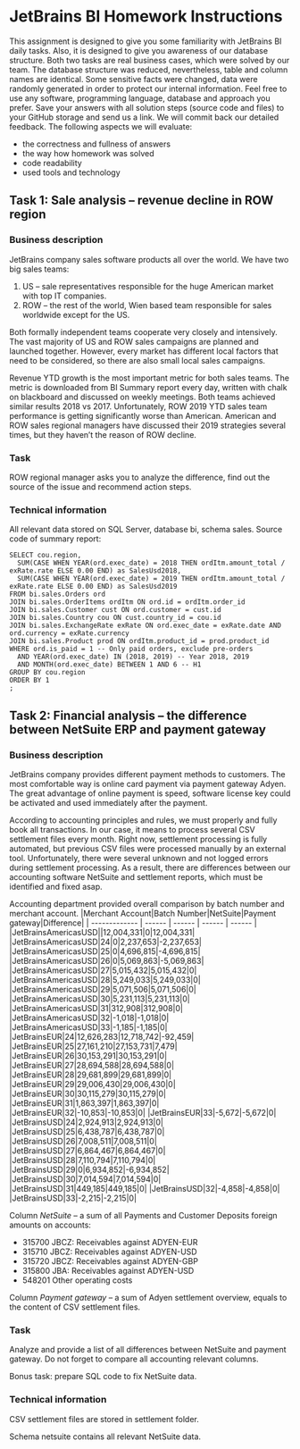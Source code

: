 # JetBrains BI Homework Instructions


This assignment is designed to give you some familiarity with JetBrains BI daily tasks. Also, it is designed to give you awareness of our database structure. Both two tasks are real business cases, which were solved by our team. The database structure was reduced, nevertheless, table and column names are identical. Some sensitive facts were changed, data were randomly generated in order to protect our internal information.
Feel free to use any software, programming language, database and approach you prefer. Save your answers with all solution steps (source code and files) to your GitHub storage and send us a link. We will commit back our detailed feedback.
The following aspects we will evaluate:
* the correctness and fullness of answers
* the way how homework was solved
* code readability
* used tools and technology


## Task 1: Sale analysis – revenue decline in ROW region
### Business description
JetBrains company sales software products all over the world. We have two big sales teams:

1) US – sale representatives responsible for the huge American market with top IT companies.
2) ROW – the rest of the world, Wien based team responsible for sales worldwide except for the US.

Both formally independent teams cooperate very closely and intensively. The vast majority of US and ROW sales campaigns are planned and launched together. However, every market has different local factors that need to be considered, so there are also small local sales campaigns.

Revenue YTD growth is the most important metric for both sales teams. The metric is downloaded from BI Summary report every day, written with chalk on blackboard and discussed on weekly meetings. Both teams achieved similar results 2018 vs 2017. Unfortunately, ROW 2019 YTD sales team performance is getting significantly worse than American. American and ROW sales regional managers have discussed their 2019 strategies several times, but they haven’t the reason of ROW decline.

### Task
ROW regional manager asks you to analyze the difference, find out the source of the issue and recommend action steps.
### Technical information
All relevant data stored on SQL Server, database bi, schema sales. Source code of summary report:
```
SELECT cou.region,
  SUM(CASE WHEN YEAR(ord.exec_date) = 2018 THEN ordItm.amount_total / exRate.rate ELSE 0.00 END) as SalesUsd2018,
  SUM(CASE WHEN YEAR(ord.exec_date) = 2019 THEN ordItm.amount_total / exRate.rate ELSE 0.00 END) as SalesUsd2019
FROM bi.sales.Orders ord
JOIN bi.sales.OrderItems ordItm ON ord.id = ordItm.order_id
JOIN bi.sales.Customer cust ON ord.customer = cust.id
JOIN bi.sales.Country cou ON cust.country_id = cou.id
JOIN bi.sales.ExchangeRate exRate ON ord.exec_date = exRate.date AND ord.currency = exRate.currency
JOIN bi.sales.Product prod ON ordItm.product_id = prod.product_id
WHERE ord.is_paid = 1 -- Only paid orders, exclude pre-orders
  AND YEAR(ord.exec_date) IN (2018, 2019) -- Year 2018, 2019
  AND MONTH(ord.exec_date) BETWEEN 1 AND 6 -- H1
GROUP BY cou.region
ORDER BY 1
;
```

## Task 2: Financial analysis – the difference between NetSuite ERP and payment gateway
### Business description
JetBrains company provides different payment methods to customers. The most comfortable way is online card payment via payment gateway Adyen. The great advantage of online payment is speed, software license key could be activated and used immediately after the payment.

According to accounting principles and rules, we must properly and fully book all transactions. In our case, it means to process several CSV settlement files every month. Right now, settlement processing is fully automated, but previous CSV files were processed manually by an external tool. Unfortunately, there were several unknown and not logged errors during settlement processing. As a result, there are differences between our accounting software NetSuite and settlement reports, which must be identified and fixed asap.

Accounting department provided overall comparison by batch number and merchant account. 
|Merchant Account|Batch Number|NetSuite|Payment gateway|Difference|
| ------------- | ------ | ------ | ------ | ------ |
|JetBrainsAmericasUSD||12,004,331|0|12,004,331|
|JetBrainsAmericasUSD|24|0|2,237,653|-2,237,653|
|JetBrainsAmericasUSD|25|0|4,696,815|-4,696,815|
|JetBrainsAmericasUSD|26|0|5,069,863|-5,069,863|
|JetBrainsAmericasUSD|27|5,015,432|5,015,432|0|
|JetBrainsAmericasUSD|28|5,249,033|5,249,033|0|
|JetBrainsAmericasUSD|29|5,071,506|5,071,506|0|
|JetBrainsAmericasUSD|30|5,231,113|5,231,113|0|
|JetBrainsAmericasUSD|31|312,908|312,908|0|
|JetBrainsAmericasUSD|32|-1,018|-1,018|0|
|JetBrainsAmericasUSD|33|-1,185|-1,185|0|
|JetBrainsEUR|24|12,626,283|12,718,742|-92,459|
|JetBrainsEUR|25|27,161,210|27,153,731|7,479|
|JetBrainsEUR|26|30,153,291|30,153,291|0|
|JetBrainsEUR|27|28,694,588|28,694,588|0|
|JetBrainsEUR|28|29,681,899|29,681,899|0|
|JetBrainsEUR|29|29,006,430|29,006,430|0|
|JetBrainsEUR|30|30,115,279|30,115,279|0|
|JetBrainsEUR|31|1,863,397|1,863,397|0|
|JetBrainsEUR|32|-10,853|-10,853|0|
|JetBrainsEUR|33|-5,672|-5,672|0|
|JetBrainsUSD|24|2,924,913|2,924,913|0|
|JetBrainsUSD|25|6,438,787|6,438,787|0|
|JetBrainsUSD|26|7,008,511|7,008,511|0|
|JetBrainsUSD|27|6,864,467|6,864,467|0|
|JetBrainsUSD|28|7,110,794|7,110,794|0|
|JetBrainsUSD|29|0|6,934,852|-6,934,852|
|JetBrainsUSD|30|7,014,594|7,014,594|0|
|JetBrainsUSD|31|449,185|449,185|0|
|JetBrainsUSD|32|-4,858|-4,858|0|
|JetBrainsUSD|33|-2,215|-2,215|0|

Column *NetSuite* – a sum of all Payments and Customer Deposits foreign amounts on accounts:
* 315700 JBCZ: Receivables against ADYEN-EUR
* 315710 JBCZ: Receivables against ADYEN-USD
* 315720 JBCZ: Receivables against ADYEN-GBP
* 315800 JBA: Receivables against ADYEN-USD
* 548201 Other operating costs

Column *Payment gateway* – a sum of Adyen settlement overview, equals to the content of CSV settlement files.
### Task
Analyze and provide a list of all differences between NetSuite and payment gateway. Do not forget to compare all accounting relevant columns.

Bonus task: prepare SQL code to fix NetSuite data.
### Technical information
CSV settlement files are stored in settlement folder.

Schema netsuite contains all relevant NetSuite data.